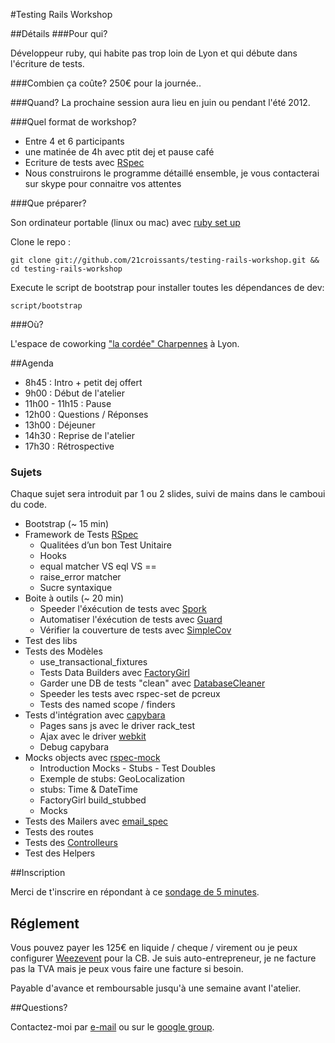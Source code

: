 #Testing Rails Workshop

##Détails
###Pour qui?

Développeur ruby, qui habite pas trop loin de Lyon et qui débute dans l'écriture de tests.

###Combien ça coûte?
250€ pour la journée..

###Quand?
La prochaine session aura lieu en juin ou pendant l'été 2012.

###Quel format de workshop?

* Entre 4 et 6 participants
* une matinée de 4h avec ptit dej et pause café
* Ecriture de tests avec [RSpec](https://www.relishapp.com/rspec)
* Nous construirons le programme détaillé ensemble, je vous contacterai sur skype pour connaitre vos attentes

###Que préparer?

Son ordinateur portable (linux ou mac) avec [ruby set up](http://installfest.railsbridge.org/installfest/installfest)

Clone le repo :

`git clone git://github.com/21croissants/testing-rails-workshop.git && cd testing-rails-workshop`

Execute le script de bootstrap pour installer toutes les dépendances de dev:

`script/bootstrap`

###Où?

L'espace de coworking ["la cordée" Charpennes](http://www.la-cordee.net/l-espace/acces-detail-espace-charpennes) à Lyon.

##Agenda

* 8h45  : Intro + petit dej offert
* 9h00  : Début de l'atelier
* 11h00 - 11h15 : Pause
* 12h00 : Questions / Réponses
* 13h00 : Déjeuner
* 14h30 : Reprise de l'atelier
* 17h30 : Rétrospective

### Sujets

Chaque sujet sera introduit par 1 ou 2 slides, suivi de mains dans le camboui du code.

* Bootstrap (~ 15 min)
* Framework de Tests [RSpec](https://www.relishapp.com/rspec)
  * Qualitées d’un bon Test Unitaire
  * Hooks
  * equal matcher VS eql VS ==
  * raise_error matcher
  * Sucre syntaxique
* Boite à outils (~ 20 min)
  * Speeder l'éxécution de tests avec [Spork](https://github.com/sporkrb/spork) 
  * Automatiser l'éxécution de tests avec [Guard](https://github.com/guard/guard)
  * Vérifier la couverture de tests avec [SimpleCov](https://github.com/colszowka/simplecov)
* Test des libs
* Tests des Modèles
  * use_transactional_fixtures
  * Tests Data Builders avec [FactoryGirl](https://github.com/thoughtbot/factory_girl) 
  * Garder une DB de tests "clean" avec [DatabaseCleaner](https://github.com/bmabey/database_cleaner)
  * Speeder les tests avec rspec-set de pcreux
  * Tests des named scope / finders
* Tests d'intégration avec [capybara](https://github.com/jnicklas/capybara)
  * Pages sans js avec le driver rack_test
  * Ajax avec le driver [webkit](https://github.com/thoughtbot/capybara-webkit)
  * Debug capybara
* Mocks objects avec [rspec-mock](https://www.relishapp.com/rspec/rspec-mocks/docs)
  * Introduction Mocks - Stubs - Test Doubles
  * Exemple de stubs: GeoLocalization
  * stubs: Time & DateTime
  * FactoryGirl build_stubbed
  * Mocks
* Tests des Mailers avec [email_spec](https://github.com/bmabey/email-spec) 
* Tests des routes
* Tests des [Controlleurs](http://solnic.eu/2012/02/02/yes-you-should-write-controller-tests.html)
* Test des Helpers

##Inscription

Merci de t'inscrire en répondant à ce [sondage de 5 minutes](http://www.21croissants.com/tdd).

## Réglement

Vous pouvez payer les 125€ en liquide / cheque / virement ou je peux configurer [Weezevent](http://weezevent.com) pour la CB.
Je suis auto-entrepreneur, je ne facture pas la TVA mais je peux vous faire une facture si besoin.

Payable d'avance et remboursable jusqu'à une semaine avant l'atelier.

##Questions?

Contactez-moi par [e-mail](http://www.workingwithrails.com/person/6331-jean-michel-garnier/enquire/new) ou sur le [google group](https://groups.google.com/forum/?fromgroups#!forum/atelier-testing-rails).
